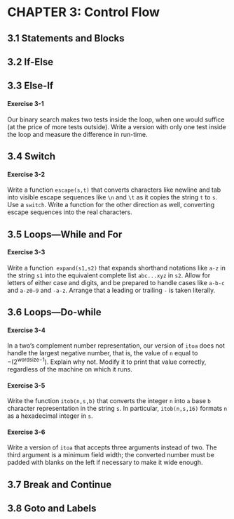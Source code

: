 # CHAPTER 3: Control Flow

## 3.1 Statements and Blocks

## 3.2 If-Else

## 3.3 Else-If

#### Exercise 3-1

Our binary search makes two tests inside the loop, when one would suffice (at the price of more tests outside). Write a version with only one test inside the loop and measure the difference in run-time.

## 3.4 Switch

#### Exercise 3-2

Write a function `escape(s,t)` that converts characters like newline and tab into visible escape sequences like `\n` and `\t` as it copies the string `t` to `s`. Use a `switch`. Write a function for the other direction as well, converting escape sequences into the real characters.

## 3.5 Loops—While and For

#### Exercise 3-3

Write a function` expand(s1,s2)` that expands shorthand notations like `a-z` in the string `s1` into the equivalent complete list `abc...xyz` in `s2`. Allow for letters of either case and digits, and be prepared to handle cases like `a-b-c` and `a-z0−9` and `-a-z`. Arrange that a leading or trailing `-` is taken literally.

## 3.6 Loops—Do-while

#### Exercise 3-4

In a two’s complement number representation, our version of `itoa` does not handle the largest negative number, that is, the value of `n` equal to −(2<sup>wordsize−1</sup>). Explain why not. Modify it to print that value correctly, regardless of the machine on which it runs.

#### Exercise 3-5

Write the function `itob(n,s,b)` that converts the integer `n` into `a` base `b` character representation in the string `s`. In particular, `itob(n,s,16)` formats `n` as a hexadecimal integer in `s`.

#### Exercise 3-6

Write a version of `itoa` that accepts three arguments instead of two. The third argument is a minimum field width; the converted number must be padded with blanks on the left if necessary to make it wide enough.

## 3.7 Break and Continue

## 3.8 Goto and Labels
